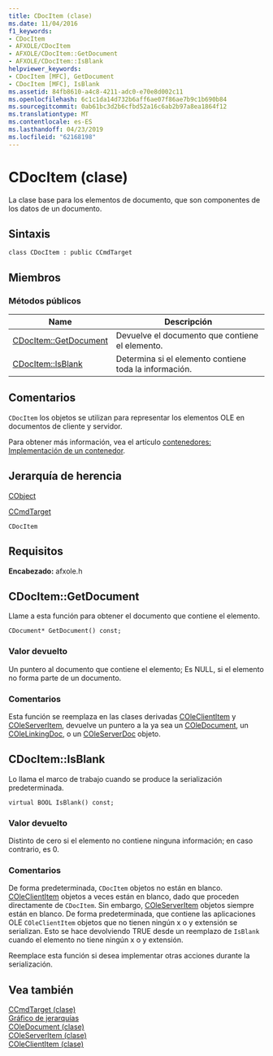 ```yaml
---
title: CDocItem (clase)
ms.date: 11/04/2016
f1_keywords:
- CDocItem
- AFXOLE/CDocItem
- AFXOLE/CDocItem::GetDocument
- AFXOLE/CDocItem::IsBlank
helpviewer_keywords:
- CDocItem [MFC], GetDocument
- CDocItem [MFC], IsBlank
ms.assetid: 84fb8610-a4c8-4211-adc0-e70e8d002c11
ms.openlocfilehash: 6c1c1da14d732b6aff6ae07f86ae7b9c1b690b84
ms.sourcegitcommit: 0ab61bc3d2b6cfbd52a16c6ab2b97a8ea1864f12
ms.translationtype: MT
ms.contentlocale: es-ES
ms.lasthandoff: 04/23/2019
ms.locfileid: "62168198"
---
```

# <a name="cdocitem-class"></a>CDocItem (clase)

La clase base para los elementos de documento, que son componentes de los datos de un documento.

## <a name="syntax"></a>Sintaxis

```
class CDocItem : public CCmdTarget
```

## <a name="members"></a>Miembros

### <a name="public-methods"></a>Métodos públicos

|Name|Descripción|
|----------|-----------------|
|[CDocItem::GetDocument](#getdocument)|Devuelve el documento que contiene el elemento.|
|[CDocItem::IsBlank](#isblank)|Determina si el elemento contiene toda la información.|

## <a name="remarks"></a>Comentarios

`CDocItem` los objetos se utilizan para representar los elementos OLE en documentos de cliente y servidor.

Para obtener más información, vea el artículo [contenedores: Implementación de un contenedor](../../mfc/containers-implementing-a-container.md).

## <a name="inheritance-hierarchy"></a>Jerarquía de herencia

[CObject](../../mfc/reference/cobject-class.md)

[CCmdTarget](../../mfc/reference/ccmdtarget-class.md)

`CDocItem`

## <a name="requirements"></a>Requisitos

**Encabezado:** afxole.h

##  <a name="getdocument"></a>  CDocItem::GetDocument

Llame a esta función para obtener el documento que contiene el elemento.

```
CDocument* GetDocument() const;
```

### <a name="return-value"></a>Valor devuelto

Un puntero al documento que contiene el elemento; Es NULL, si el elemento no forma parte de un documento.

### <a name="remarks"></a>Comentarios

Esta función se reemplaza en las clases derivadas [COleClientItem](../../mfc/reference/coleclientitem-class.md) y [COleServerItem](../../mfc/reference/coleserveritem-class.md), devuelve un puntero a la ya sea un [COleDocument](../../mfc/reference/coledocument-class.md), un [ COleLinkingDoc](../../mfc/reference/colelinkingdoc-class.md), o un [COleServerDoc](../../mfc/reference/coleserverdoc-class.md) objeto.

##  <a name="isblank"></a>  CDocItem::IsBlank

Lo llama el marco de trabajo cuando se produce la serialización predeterminada.

```
virtual BOOL IsBlank() const;
```

### <a name="return-value"></a>Valor devuelto

Distinto de cero si el elemento no contiene ninguna información; en caso contrario, es 0.

### <a name="remarks"></a>Comentarios

De forma predeterminada, `CDocItem` objetos no están en blanco. [COleClientItem](../../mfc/reference/coleclientitem-class.md) objetos a veces están en blanco, dado que proceden directamente de `CDocItem`. Sin embargo, [COleServerItem](../../mfc/reference/coleserveritem-class.md) objetos siempre están en blanco. De forma predeterminada, que contiene las aplicaciones OLE `COleClientItem` objetos que no tienen ningún x o y extensión se serializan. Esto se hace devolviendo TRUE desde un reemplazo de `IsBlank` cuando el elemento no tiene ningún x o y extensión.

Reemplace esta función si desea implementar otras acciones durante la serialización.

## <a name="see-also"></a>Vea también

[CCmdTarget (clase)](../../mfc/reference/ccmdtarget-class.md)<br/>
[Gráfico de jerarquías](../../mfc/hierarchy-chart.md)<br/>
[COleDocument (clase)](../../mfc/reference/coledocument-class.md)<br/>
[COleServerItem (clase)](../../mfc/reference/coleserveritem-class.md)<br/>
[COleClientItem (clase)](../../mfc/reference/coleclientitem-class.md)

